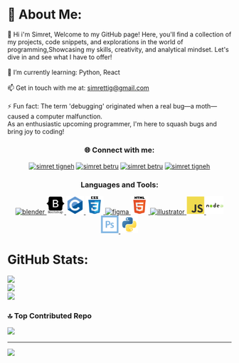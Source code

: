 # 💫 About Me:
🔭  Hi i'm Simret, Welcome to my GitHub page! Here, you'll find a collection of my projects, code snippets, and explorations in the world of programming,Showcasing my skills, creativity, and analytical mindset. Let's dive in and see what I have to offer!<br><br>
🌱 I’m currently learning: Python, React<br><br>
📫 Get in touch with me at: simrettig@gmail.com<br><br>
⚡ Fun fact: The term 'debugging' originated when a real bug—a moth—caused a computer malfunction. <br>As an enthusiastic upcoming programmer, I'm here to squash bugs and bring joy to coding!


<h3 align="center"> 🌐 Connect with me:</h3>
<p align="center">
<a href="https://codepen.io/simret tigneh" target="blank"><img align="center" src="https://raw.githubusercontent.com/rahuldkjain/github-profile-readme-generator/master/src/images/icons/Social/codepen.svg" alt="simret tigneh" height="30" width="40" /></a>
<a href="https://twitter.com/simret betru" target="blank"><img align="center" src="https://raw.githubusercontent.com/rahuldkjain/github-profile-readme-generator/master/src/images/icons/Social/twitter.svg" alt="simret betru" height="30" width="40" /></a>
<a href="https://linkedin.com/in/simret betru" target="blank"><img align="center" src="https://raw.githubusercontent.com/rahuldkjain/github-profile-readme-generator/master/src/images/icons/Social/linked-in-alt.svg" alt="simret betru" height="30" width="40" /></a>
<a href="https://www.behance.net/simret tigneh" target="blank"><img align="center" src="https://raw.githubusercontent.com/rahuldkjain/github-profile-readme-generator/master/src/images/icons/Social/behance.svg" alt="simret tigneh" height="30" width="40" /></a>
</p>


<h3 align="center">Languages and Tools:</h3>
<p align="center"> <a href="https://www.blender.org/" target="_blank" rel="noreferrer"> <img src="https://download.blender.org/branding/community/blender_community_badge_white.svg" alt="blender" width="40" height="40"/> </a> <a href="https://getbootstrap.com" target="_blank" rel="noreferrer"> <img src="https://raw.githubusercontent.com/devicons/devicon/master/icons/bootstrap/bootstrap-plain-wordmark.svg" alt="bootstrap" width="40" height="40"/> </a> <a href="https://www.cprogramming.com/" target="_blank" rel="noreferrer"> <img src="https://raw.githubusercontent.com/devicons/devicon/master/icons/c/c-original.svg" alt="c" width="40" height="40"/> </a> <a href="https://www.w3schools.com/css/" target="_blank" rel="noreferrer"> <img src="https://raw.githubusercontent.com/devicons/devicon/master/icons/css3/css3-original-wordmark.svg" alt="css3" width="40" height="40"/> </a> <a href="https://www.figma.com/" target="_blank" rel="noreferrer"> <img src="https://www.vectorlogo.zone/logos/figma/figma-icon.svg" alt="figma" width="40" height="40"/> </a> <a href="https://www.w3.org/html/" target="_blank" rel="noreferrer"> <img src="https://raw.githubusercontent.com/devicons/devicon/master/icons/html5/html5-original-wordmark.svg" alt="html5" width="40" height="40"/> </a> <a href="https://www.adobe.com/in/products/illustrator.html" target="_blank" rel="noreferrer"> <img src="https://www.vectorlogo.zone/logos/adobe_illustrator/adobe_illustrator-icon.svg" alt="illustrator" width="40" height="40"/> </a> <a href="https://developer.mozilla.org/en-US/docs/Web/JavaScript" target="_blank" rel="noreferrer"> <img src="https://raw.githubusercontent.com/devicons/devicon/master/icons/javascript/javascript-original.svg" alt="javascript" width="40" height="40"/> </a> <a href="https://nodejs.org" target="_blank" rel="noreferrer"> <img src="https://raw.githubusercontent.com/devicons/devicon/master/icons/nodejs/nodejs-original-wordmark.svg" alt="nodejs" width="40" height="40"/> </a> <a href="https://www.photoshop.com/en" target="_blank" rel="noreferrer"> <img src="https://raw.githubusercontent.com/devicons/devicon/master/icons/photoshop/photoshop-line.svg" alt="photoshop" width="40" height="40"/> </a> <a href="https://www.python.org" target="_blank" rel="noreferrer"> <img src="https://raw.githubusercontent.com/devicons/devicon/master/icons/python/python-original.svg" alt="python" width="40" height="40"/> </a> </p>


#  GitHub Stats:
![](https://github-readme-stats.vercel.app/api?username=simrett&theme=prussian&hide_border=true&include_all_commits=true&count_private=false)<br/>
![](https://github-readme-streak-stats.herokuapp.com/?user=simrett&theme=prussian&hide_border=true)<br/>
![](https://github-readme-stats.vercel.app/api/top-langs/?username=simrett&theme=prussian&hide_border=true&include_all_commits=true&count_private=false&layout=compact)

### 🔝 Top Contributed Repo
![](https://github-contributor-stats.vercel.app/api?username=simrett&limit=5&theme=nord&combine_all_yearly_contributions=true)

---
[![](https://visitcount.itsvg.in/api?id=simrett&icon=2&color=0)](https://visitcount.itsvg.in)

<!-- Proudly created with GPRM ( https://gprm.itsvg.in ) -->
